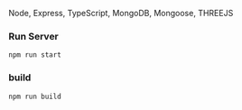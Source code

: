 Node, Express, TypeScript, MongoDB, Mongoose, THREEJS

### Run Server

`npm run start`

### build

`npm run build`
